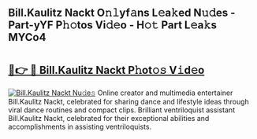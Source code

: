 ## Bill.Kaulitz Nackt O𝚗𝚕yf𝚊ns L𝚎a𝚔ed N𝚞𝚍es - Part-yYF P𝚑𝚘tos Vi𝚍𝚎o - H𝚘𝚝 Part L𝚎a𝚔s MYCo4

# <h2><a href="http://kf40cf.oniu.top/?m=Bill.Kaulitz+Nackt">🔗👉 🔴 Bill.Kaulitz Nackt P𝚑ot𝚘𝚜 V𝚒d𝚎o</a></h2>

[![Bill.Kaulitz Nackt Nu𝚍e𝚜](https://i.imgur.com/0qMVB7G.gif)](http://kf40cf.oniu.top/?m=Bill.Kaulitz+Nackt)
Online creator and multimedia entertainer Bill.Kaulitz Nackt, celebrated for sharing dance and lifestyle ideas through viral dance routines and compact clips. Brilliant ventriloquist assistant Bill.Kaulitz Nackt, celebrated for their exceptional abilities and accomplishments in assisting ventriloquists.  
